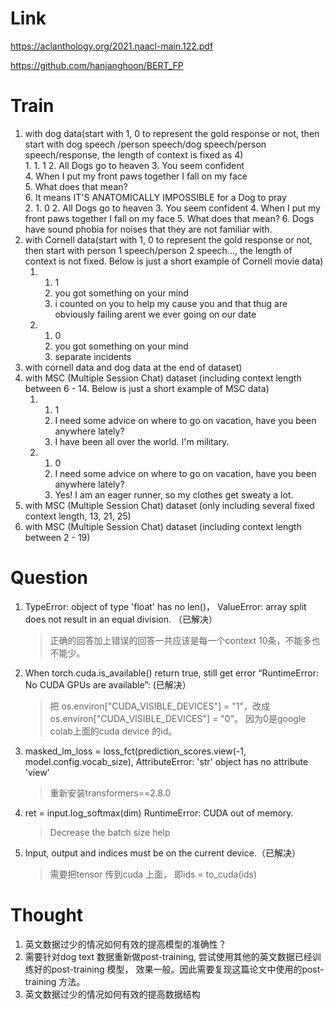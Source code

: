 Link    
===============
<p>

https://aclanthology.org/2021.naacl-main.122.pdf

https://github.com/hanjanghoon/BERT_FP

</p>


Train   
===============
1. with dog data(start with 1, 0 to represent the gold response or not, then start with dog speech
/person speech/dog speech/person speech/response, the length of context is fixed as 4)<br>
    1. 
       1. 1	
       2. All Dogs go to heaven	
       3. You seem confident	
       4. When I put my front paws together I fall on my face	
       5. What does that mean?	
       6. It means IT'S ANATOMICALLY IMPOSSIBLE for a Dog to pray<br>
    2. 
       1. 0	
       2. All Dogs go to heaven
       3. You seem confident
       4. When I put my front paws together I fall on my face
       5. What does that mean?
       6. Dogs have sound phobia for noises that they are not familiar with.
2. with Cornell data(start with 1, 0 to represent the gold response or not, then start with 
person 1 speech/person 2 speech..., the length of context is not fixed. Below is just a 
short example of Cornell movie data)<br>
   1. 1. 1	
      2. you got something on your mind	
      3. i counted on you to help my cause you and that thug are obviously 
      failing arent we ever going on our date
   2. 1. 0	
      2. you got something on your mind	
      3. separate incidents
3. with cornell data and dog data at the end of dataset)<br>
4. with MSC (Multiple Session Chat) dataset (including context length between 6 - 14.
Below is just a short example of MSC data)<br>
   1. 1. 1	
      2. I need some advice on where to go on vacation, have you been anywhere lately?	
      3. I have been all over the world. I'm military.
   2. 1. 0	
      2. I need some advice on where to go on vacation, have you been anywhere lately?	
      3. Yes! I am an eager runner, so my clothes get sweaty a lot.
6. with MSC (Multiple Session Chat) dataset (only including several fixed context length, 13, 21, 25)<br>
7. with MSC (Multiple Session Chat) dataset (including context length between 2 - 19) <br>


Question   
===============
1. TypeError: object of type 'float' has no len()， ValueError: array split does not result in an equal division. （已解决）
    >正确的回答加上错误的回答一共应该是每一个context 10条，不能多也不能少。
2. When torch.cuda.is_available() return true, still get error “RuntimeError: No CUDA GPUs are available”: (已解决）
    >把 os.environ["CUDA_VISIBLE_DEVICES"] = "1"，改成os.environ["CUDA_VISIBLE_DEVICES"] = "0"。 
     因为0是google colab上面的cuda device 的id。
3. masked_lm_loss = loss_fct(prediction_scores.view(-1, model.config.vocab_size), AttributeError: 'str' object has no attribute 'view'
    >重新安装transformers==2.8.0
4. ret = input.log_softmax(dim) RuntimeError: CUDA out of memory.
    >Decrease the batch size help
5. Input, output and indices must be on the current device.（已解决）
    >需要把tensor 传到cuda 上面， 即ids = to_cuda(ids)




Thought
===============
1. 英文数据过少的情况如何有效的提高模型的准确性？
2. 需要针对dog text 数据重新做post-training, 尝试使用其他的英文数据已经训练好的post-training 模型，
    效果一般。因此需要复现这篇论文中使用的post-training 方法。
3. 英文数据过少的情况如何有效的提高数据结构
